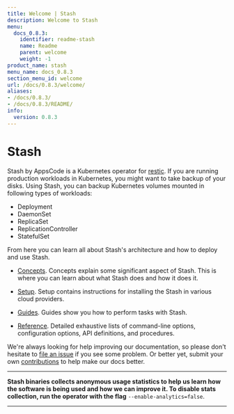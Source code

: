 ```yaml
---
title: Welcome | Stash
description: Welcome to Stash
menu:
  docs_0.8.3:
    identifier: readme-stash
    name: Readme
    parent: welcome
    weight: -1
product_name: stash
menu_name: docs_0.8.3
section_menu_id: welcome
url: /docs/0.8.3/welcome/
aliases:
- /docs/0.8.3/
- /docs/0.8.3/README/
info:
  version: 0.8.3
---
```


# Stash
 Stash by AppsCode is a Kubernetes operator for [restic](https://restic.net). If you are running production workloads in Kubernetes, you might want to take backup of your disks. Using Stash, you can backup Kubernetes volumes mounted in following types of workloads:

- Deployment
- DaemonSet
- ReplicaSet
- ReplicationController
- StatefulSet

From here you can learn all about Stash's architecture and how to deploy and use Stash.

- [Concepts](/docs/0.8.3/concepts/). Concepts explain some significant aspect of Stash. This is where you can learn about what Stash does and how it does it.

- [Setup](/docs/0.8.3/setup/). Setup contains instructions for installing
  the Stash in various cloud providers.

- [Guides](/docs/0.8.3/guides/). Guides show you how to perform tasks with Stash.

- [Reference](/docs/0.8.3/reference/). Detailed exhaustive lists of
command-line options, configuration options, API definitions, and procedures.

We're always looking for help improving our documentation, so please don't hesitate to [file an issue](https://github.com/appscode/stash/issues/new) if you see some problem. Or better yet, submit your own [contributions](/docs/0.8.3/CONTRIBUTING) to help
make our docs better.

---

**Stash binaries collects anonymous usage statistics to help us learn how the software is being used and how we can improve it. To disable stats collection, run the operator with the flag** `--enable-analytics=false`.

---
